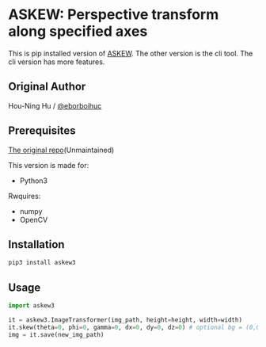 # ASKEW: Perspective transform along specified axes

This is pip installed version of [ASKEW](https://github.com/TheRincon/askew). The other version is the cli tool. The cli version has more features.

## Original Author

Hou-Ning Hu / [@eborboihuc](https://eborboihuc.github.io/)

## Prerequisites

[The original repo](https://github.com/eborboihuc/rotate_3d)(Unmaintained)

This version is made for:
- Python3

Rwquires:
- numpy
- OpenCV

## Installation

```bash
pip3 install askew3
```

## Usage

```python
import askew3

it = askew3.ImageTransformer(img_path, height=height, width=width)
it.skew(theta=0, phi=0, gamma=0, dx=0, dy=0, dz=0) # optional bg = (0,0,0) for background color (supply triplet)
img = it.save(new_img_path)
```
